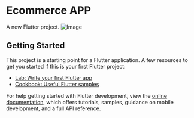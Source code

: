 # Ecommerce APP

A new Flutter project.
![Image](https://github.com/user-attachments/assets/0ed8b28f-2623-4110-8084-5429ed5beea8)
## Getting Started
<!-- Failed to upload "project run.mp4" -->
This project is a starting point for a Flutter application.
A few resources to get you started if this is your first Flutter project:

- [Lab: Write your first Flutter app](https://docs.flutter.dev/get-started/codelab)
- [Cookbook: Useful Flutter samples](https://docs.flutter.dev/cookbook)

For help getting started with Flutter development, view the
[online documentation](https://docs.flutter.dev/), which offers tutorials,
samples, guidance on mobile development, and a full API reference.
